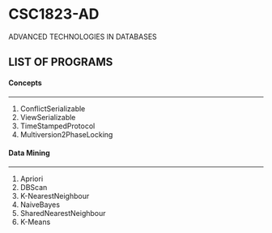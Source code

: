 # CSC1823-AD
ADVANCED TECHNOLOGIES IN DATABASES 
## LIST OF PROGRAMS
#### Concepts
<hr>
<ol>
  <li>ConflictSerializable</li>
  <li>ViewSerializable</li>
  <li>TimeStampedProtocol</li>
  <li>Multiversion2PhaseLocking</li>
</ol>

#### Data Mining
<hr>
<ol>
  <li>Apriori</li>
  <li>DBScan</li>
  <li>K-NearestNeighbour</li>
  <li>NaiveBayes</li>
  <li>SharedNearestNeighbour</li>
  <li>K-Means</li>
</ol>
